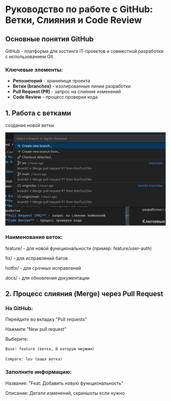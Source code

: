 # Руководство по работе с GitHub: Ветки, Слияния и Code Review

## Основные понятия GitHub

GitHub - платформа для хостинга IT-проектов и совместной разработки с использованием Git.

### Ключевые элементы:
- **Репозиторий** - хранилище проекта
- **Ветки (branches)** - изолированные линии разработки
- **Pull Request (PR)** - запрос на слияние изменений
- **Code Review** - процесс проверки кода

## 1. Работа с ветками

создание новой ветки

![alt text](image.png)

### Наименование веток:

feature/ - для новой функциональности (пример: feature/user-auth)

fix/ - для исправлений багов

hotfix/ - для срочных исправлений

docs/ - для обновления документации

## 2. Процесс слияния (Merge) через Pull Request


### На GitHub:

Перейдите во вкладку "Pull requests"

Нажмите "New pull request"

Выберите:

    Base: feature (ветка, В которую мержим)

    Compare: lev (ваша ветка)

### Заполните информацию:

Название: "Feat: Добавить новую функциональность"

Описание: Детали изменений, скриншоты если нужно

